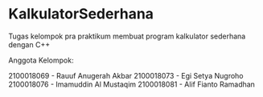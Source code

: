 # KalkulatorSederhana
Tugas kelompok pra praktikum membuat program kalkulator sederhana dengan C++

Anggota Kelompok:

  2100018069 - Rauuf Anugerah Akbar
  2100018073 - Egi Setya Nugroho
  2100018076 - Imamuddin Al Mustaqim
  2100018081 - Alif Fianto Ramadhan
